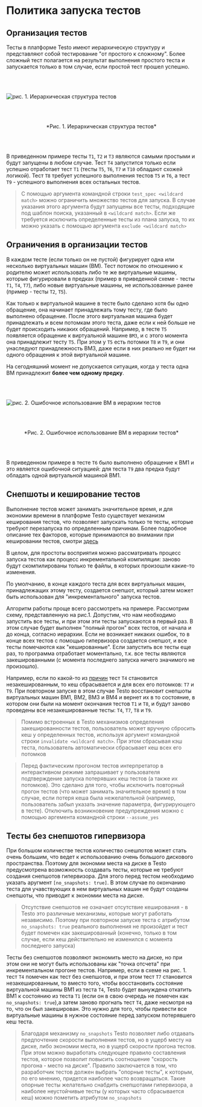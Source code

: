 # Политика запуска тестов

## Организация тестов

Тесты в платформе Testo имеют иерархическую структуру и представляют
собой тестирование "от простого к сложному". Более сложный тест
полагается на результат выполнения простого теста и запускается только в
том случае, если простой тест прошел успешно.

<br/><br/>

![рис. 1. Иерархическая структура тестов](/static/docs/tests_hierarchy.png)

<br/><br/>

<center>*Рис. 1. Иерархическая структура тестов*</center>

<br/><br/>

В приведенном примере тесты `T1`, `T2` и `T3` являются самыми простыми и
будут запущены в любом случае. Тест `T4` запустится только если успешно
отработает тест `T1` (тесты `T5`, `T6`, `T7` и `Т10` обладают схожей
логикой). Тест `T8` требует успешного выполнения тестов `T5` и `T6`, а
тест `T9` - успешного выполнения всех остальных тестов.

> С помощью аргумента командной строки `test_spec <wildcard match>` можно
> ограничить множество тестов для запуска. В случае указания этого
> аргумента будут запущены все тесты, подходящие под шаблон поиска,
> указанный в `<wildcard match>`. Если же требуется исключить определенные
> тесты из плана запуска, то их можно указать с помощью аргумента
> `exclude <wildcard match>`

## Ограничения в организации тестов

В каждом тесте (если только он не пустой) фигурирует одна или несколько
виртуальных машин (ВМ). Тест потомок по отношению к родителю может
использовать либо те же виртуальные машины, которые фигурировали в
предках (пример в приведенной схеме - тесты `T1`, `T4`, `T7`), либо
новые виртуальные машины, не использованные ранее (пример - тесты `T2`,
`T5`).

Как только к виртуальной машине в тесте было сделано хотя бы одно
обращение, она начинает принадлежать тому тесту, где было выполнено
обращение. После этого виртуальная машина будет принадлежать и всем
потомкам этого теста, даже если к ней больше не будет происходить
никаких обращений. Например, в тесте `T5` появляется обращение к
виртуальной машине `ВМ3`, и с этого момента она принадлежит тесту `T5`.
При этом у `T5` есть потомки `T8` и `T9`, и они унаследуют
принадлежность ВМ3, даже если в них реально не будет ни одного обращения
к этой виртуальной машине.

На сегодняшний момент не допускается ситуация, когда у теста одна ВМ
принадлежит **более чем одному предку**.

<br/><br/>

![рис. 2. Ошибочное использование ВМ в иерархии тестов](/static/docs/tests_error.png)

<br/><br/>

<center>*Рис. 2. Ошибочное использование ВМ в иерархии тестов*</center>

<br/><br/>

В приведенном примере в тесте `T6` было выполнено обращение к ВМ1 и это
является ошибочной ситуацией: для теста `T9` два предка будут обладать
одной виртуальной машиной ВМ1.

## Снепшоты и кеширование тестов

Выполнение тестов может занимать значительное время, и для экономии
времени в платформе Testo существует механизм кеширования тестов, что
позволяет запускать только те тесты, которые требуют перезапуска по
определенным причинам. Более подробное описание тех факторов, которые
принимаются во внимании при кешировании тестов, смотри
[здесь](/docs/lang/test#проверка-кеша)

В целом, для простоты восприятия можно рассматривать процесс запуска
тестов как процесс инкрементальной компиляции: заново будут
скомпилированы только те файлы, в которых произошли какие-то изменения.

По умолчанию, в конце каждого теста для всех виртуальных машин,
принадлежащих этому тесту, создается снепшот, который затем может быть
использован для "инкрементального" запуска тестов.

Алгоритм работы проще всего рассмотреть на примере. Рассмотрим схему,
представленную на рис.1. Допустим, что нам необходимо запустить все
тесты, и при этом эти тесты запускаются в первый раз. В этом случае
будет выполнен "полный прогон" всех тестов, от начала и до конца,
согласно иерархии. Если не возникает никаких ошибок, то в конце всех
тестов с помощью гипервизора создается снепшот, и все тесты помечаются
как "кешированные". Если запустить все тесты еще раз, то программа
отработает моментально, т.к. все тесты являются закешированными (с
момента последнего запуска ничего значимого не произошло).

Например, если по какой-то из [причин](/docs/lang/test#проверка-кеша) тест `T4` становится незакешированным, то кеш сбрасывается и
для всех его потомков: `T7` и `T9`. При повторном запуске в этом случае
Testo восстановит снепшоты виртуальных машин ВМ1, ВМ2, ВМ3 и ВМ4 и
вернет их в то состояние, в котором они были на момент окончания тестов
`T1` и `T8`, и будут заново проведены все незакешированные тесты: `T4`,
`T7`, `T8` и `T9`.

> Помимо встроенных в Testo механизмов определения закешированности
> тестов, пользователь может вручную сбросить кеш у определенных тестов,
> используя аргумент командной строки `invalidate <wildcard match>`. При
> этом сбрасывая кэш теста, пользователь автоматически сбрасывает кеш всех
> его потомков

> Перед фактическим прогоном тестов интерпретатор в интерактивном режиме
> запрашивает у пользователя подтверждение запуска потерявших кеш тестов
> (а также их потомков). Это сделано для того, чтобы исключить повторный
> прогон тестов (что может занимать значительное время) в том случае, если
> потеря кеша была нежелательной (например, пользователь забыл указать
> значение параметра, фигурирующего в тесте). Отключить возникновение
> предупреждения можно с помощью аргемента командной строки `--assume_yes`

## Тесты без снепшотов гипервизора

При большом количестве тестов количество снешпотов может стать очень
большим, что ведет к использованию очень большого дискового
пространства. Поэтому для экономии места на диске в Testo предусмотрена
возможность создавать тесты, которые не требуют создания снепшотов
гипервизора. Для этого перед тестом необходимо указать аругмент
`[no_snapshots: true]`. В этом случае по окончанию теста для
учавствующих в нем виртуальных машин не будут созданы снепшоты, что
приводит к экономии места на диске.

> Отсутствие снепшотов не означает отсутствие кеширования - в Testo это
> различные механизмы, которые могут работать независимо. Поэтому при
> повторном запуске теста с атрибутом `no_snapshots: true` реального
> выполнения не произойдет и тест будет помечен как закешированный
> (конечно, только в том случае, если кеш действительно не изменился с
> момента последнего запуска)

Тесты без снепшотов позволяют экономить место на диске, но при этом они
не могут быть использованы как "точка отсчета" при инкрементальном
прогоне тестов. Например, если в схеме на рис. 1. тест `T4` помечен как
тест без снепшотов, и при этом тест `T7` становится незакешированным, то
вместо того, чтобы восстановить состояние виртуальной машины ВМ1 из
теста `T4`, Testo будет вынуждена откатить ВМ1 к состоянию из теста `T1`
(если он в свою очередь не помечен как `no_snapshots: true`),а затем
заново прогнать тест `T4`, даже несмотря на то, что он был закеширован.
Это нужно для того, чтобы привести все виртуальные машины в нужное
состояние перед запуском потерявшего кеш теста.

> Благодаря механизму `no_snapshots` Testo позволяет либо отдавать
> предпочтение скорости выполнения тестов, но в ущерб месту на диске, либо
> экономии места, но в ущерб скорости прогона тестов. При этом можно
> выработать следующее правило составления тестов, которое позволит
> повысить соотношение "скорость прогона - место на диске". Правило
> заключается в том, что разработчик тестов должен выбрать "опорные
> тесты", к которым, по его мнению, придется наиболее часто возвращаться.
> Такие опорные тесты желательно снабдить снепшотами гипервизора, а
> наиболее неустойчивые тесты (у которых часто сбрасывается кеш) можно
> пометить атрибутом `no_snapshots`
